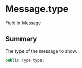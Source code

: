 # Message.type

Field in [Message](/docs/api/csharp/yarn.unity.messageboxattribute.message.md)

## Summary


The type of the message to show.


```csharp
public Type type;
```

